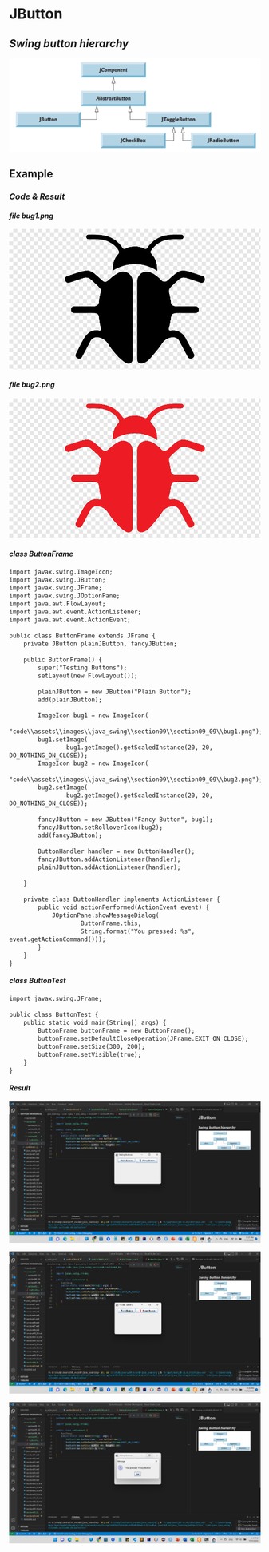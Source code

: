 # **JButton**
## ***Swing button hierarchy***
![Swing button hierarchy](/code/assets/images/java_swing/section09/section09_09/SwingButtonHierarchy.png "Swing button hierarchy")

## **Example**
### ***Code & Result***
#### *file* ***bug1.png***

![bug1.png](/code/assets/images/java_swing/section09/section09_09/bug1.png "bug1.png")

#### *file* ***bug2.png***

![bug2.png](/code/assets/images/java_swing/section09/section09_09/bug2.png "bug2.png")

#### *class* ***ButtonFrame***

```
import javax.swing.ImageIcon;
import javax.swing.JButton;
import javax.swing.JFrame;
import javax.swing.JOptionPane;
import java.awt.FlowLayout;
import java.awt.event.ActionListener;
import java.awt.event.ActionEvent;

public class ButtonFrame extends JFrame {
    private JButton plainJButton, fancyJButton;

    public ButtonFrame() {
        super("Testing Buttons");
        setLayout(new FlowLayout());

        plainJButton = new JButton("Plain Button");
        add(plainJButton);

        ImageIcon bug1 = new ImageIcon(
                "code\\assets\\images\\java_swing\\section09\\section09_09\\bug1.png");
        bug1.setImage(
                bug1.getImage().getScaledInstance(20, 20, DO_NOTHING_ON_CLOSE));
        ImageIcon bug2 = new ImageIcon(
                "code\\assets\\images\\java_swing\\section09\\section09_09\\bug2.png");
        bug2.setImage(
                bug2.getImage().getScaledInstance(20, 20, DO_NOTHING_ON_CLOSE));

        fancyJButton = new JButton("Fancy Button", bug1);
        fancyJButton.setRolloverIcon(bug2);
        add(fancyJButton);

        ButtonHandler handler = new ButtonHandler();
        fancyJButton.addActionListener(handler);
        plainJButton.addActionListener(handler);

    }

    private class ButtonHandler implements ActionListener {
        public void actionPerformed(ActionEvent event) {
            JOptionPane.showMessageDialog(
                    ButtonFrame.this,
                    String.format("You pressed: %s", event.getActionCommand()));
        }
    }
}
```

#### *class* ***ButtonTest***

```
import javax.swing.JFrame;

public class ButtonTest {
    public static void main(String[] args) {
        ButtonFrame buttonFrame = new ButtonFrame();
        buttonFrame.setDefaultCloseOperation(JFrame.EXIT_ON_CLOSE);
        buttonFrame.setSize(300, 200);
        buttonFrame.setVisible(true);
    }
}
```

#### ***Result***

![](/code/assets/images/java_swing/section09/section09_09/ButtonTest%5Bpic1%5D.png)

![](/code/assets/images/java_swing/section09/section09_09/ButtonTest%5Bpic2%5D.png)

![](/code/assets/images/java_swing/section09/section09_09/ButtonTest%5Bpic3%5D.png)